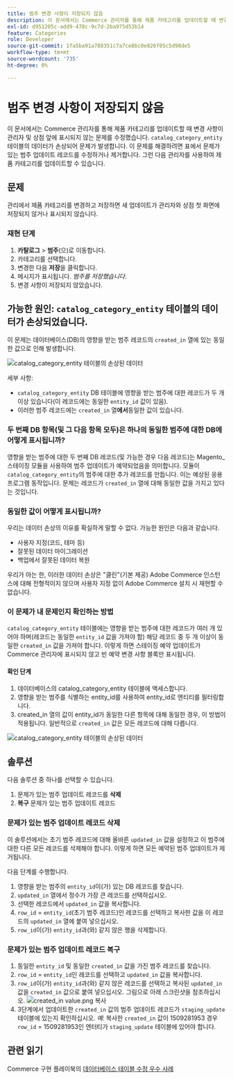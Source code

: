 ```yaml
---
title: 범주 변경 사항이 저장되지 않음
description: 이 문서에서는 Commerce 관리자를 통해 제품 카테고리를 업데이트할 때 변경 사항이 관리자 및 상점 앞에 표시되지 않는 문제를 수정했습니다. 문제는 'catalog_category_entity' 테이블의 데이터가 손상되어 발생합니다. 이 문제를 해결하려면 표에서 문제가 있는 범주 업데이트 레코드를 수정하거나 제거합니다. 그런 다음 관리자를 사용하여 제품 카테고리를 업데이트할 수 있습니다.
exl-id: d951205c-add9-478c-9c7d-2ba975d53b14
feature: Categories
role: Developer
source-git-commit: 1fa5ba91a788351c7a7ce8bc0e826f05c5d98de5
workflow-type: tm+mt
source-wordcount: '735'
ht-degree: 0%

---
```


# 범주 변경 사항이 저장되지 않음

이 문서에서는 Commerce 관리자를 통해 제품 카테고리를 업데이트할 때 변경 사항이 관리자 및 상점 앞에 표시되지 않는 문제를 수정했습니다. `catalog_category_entity` 테이블의 데이터가 손상되어 문제가 발생합니다. 이 문제를 해결하려면 표에서 문제가 있는 범주 업데이트 레코드를 수정하거나 제거합니다. 그런 다음 관리자를 사용하여 제품 카테고리를 업데이트할 수 있습니다.

## 문제

관리에서 제품 카테고리를 변경하고 저장하면 새 업데이트가 관리자와 상점 첫 화면에 저장되지 않거나 표시되지 않습니다.

### 재현 단계

1. **카탈로그** > **범주**(으)로 이동합니다.
1. 카테고리를 선택합니다.
1. 변경한 다음 **저장**&#x200B;을 클릭합니다.
1. 메시지가 표시됩니다. *범주를 저장했습니다*.
1. 변경 사항이 저장되지 않았습니다.

## 가능한 원인: `catalog_category_entity` 테이블의 데이터가 손상되었습니다.

이 문제는 데이터베이스(DB)의 영향을 받는 범주 레코드의 `created_in` 열에 있는 동일한 값으로 인해 발생합니다.

![catalog_category_entity 테이블의 손상된 데이터](assets/catalog_category_entity.png)

세부 사항:

* `catalog_category_entity` DB 테이블에 영향을 받는 범주에 대한 레코드가 두 개 이상 있습니다(이 레코드에는 동일한 `entity_id` 값이 있음).
* 이러한 범주 레코드에는 `created_in` 열&#x200B;**에서**&#x200B;동일한 값이 있습니다.

### 두 번째 DB 항목(및 그 다음 항목 모두)은 하나의 동일한 범주에 대한 DB에 어떻게 표시됩니까?

영향을 받는 범주에 대한 두 번째 DB 레코드(및 가능한 경우 다음 레코드)는 Magento\_스테이징 모듈을 사용하여 범주 업데이트가 예약되었음을 의미합니다. 모듈이 `catalog_category_entity`의 범주에 대한 추가 레코드를 만듭니다. 이는 예상된 응용 프로그램 동작입니다. 문제는 레코드가 `created_in` 열에 대해 동일한 값을 가지고 있다는 것입니다.

### 동일한 값이 어떻게 표시됩니까?

우리는 데이터 손상의 이유를 확실하게 말할 수 없다. 가능한 원인은 다음과 같습니다.

* 사용자 지정(코드, 테마 등)
* 잘못된 데이터 마이그레이션
* 백업에서 잘못된 데이터 복원

우리가 아는 한, 이러한 데이터 손상은 &quot;클린&quot;(기본 제공) Adobe Commerce 인스턴스에 대해 전형적이지 않으며 사용자 지정 없이 Adobe Commerce 설치 시 재현할 수 없습니다.

### 이 문제가 내 문제인지 확인하는 방법

`catalog_category_entity` 테이블에는 영향을 받는 범주에 대한 레코드가 여러 개 있어야 하며(레코드는 동일한 `entity_id` 값을 가져야 함) 해당 레코드 중 두 개 이상이 동일한 `created_in` 값을 가져야 합니다. 이렇게 하면 스테이징 예약 업데이트가 Commerce 관리자에 표시되지 않고 빈 예약 변경 사항 블록만 표시됩니다.

#### 확인 단계

1. 데이터베이스의 catalog\_category\_entity 테이블에 액세스합니다.
1. 영향을 받는 범주를 식별하는 entity\_id를 사용하여 entity\_id로 엔티티를 필터링합니다.
1. created\_in 열의 값이 entity\_id가 동일한 다른 항목에 대해 동일한 경우, 이 방법이 적용됩니다. 일반적으로 `created_in` 값은 모든 레코드에 대해 다릅니다.

![catalog_category_entity 테이블의 손상된 데이터](assets/catalog_category_entity.png)

## 솔루션

다음 솔루션 중 하나를 선택할 수 있습니다.

1. 문제가 있는 범주 업데이트 레코드를 **삭제**
1. **복구** 문제가 있는 범주 업데이트 레코드

### 문제가 있는 범주 업데이트 레코드 삭제

이 솔루션에서는 초기 범주 레코드에 대해 올바른 `updated_in` 값을 설정하고 이 범주에 대한 다른 모든 레코드를 삭제해야 합니다. 이렇게 하면 모든 예약된 범주 업데이트가 제거됩니다.

다음 단계를 수행합니다.

1. 영향을 받는 범주의 `entity_id`이(가) 있는 DB 레코드를 찾습니다.
1. `updated_in` 열에서 정수가 가장 큰 레코드를 선택하십시오.
1. 선택한 레코드에서 `updated_in` 값을 복사합니다.
1. `row_id` = `entity_id`(초기 범주 레코드)인 레코드를 선택하고 복사한 값을 이 레코드의 `updated_in` 열에 붙여 넣으십시오.
1. `row_id`이(가) `entity_id`과(와) 같지 않은 행을 삭제합니다.

### 문제가 있는 범주 업데이트 레코드 복구

1. 동일한 `entity_id` 및 동일한 `created_in` 값을 가진 범주 레코드를 찾습니다.
1. `row_id` = `entity_id`인 레코드를 선택하고 `updated_in` 값을 복사합니다.
1. `row_id`이(가) `entity_id`과(와) 같지 않은 레코드를 선택하고 복사된 `updated_in` 값을 `created_in` 값으로 붙여 넣으십시오. 그림으로 아래 스크린샷을 참조하십시오.    ![created_in value.png 복사](assets/copy_created-in_value.png)
1. 3단계에서 업데이트한 `created_in` 값의 범주 업데이트 레코드가 `staging_update` 테이블에 있는지 확인하십시오. *예:* 복사한 `created_in` 값이 1509281953 경우 `row_id` = 1509281953인 엔터티가 `staging_update` 테이블에 있어야 합니다.

## 관련 읽기

Commerce 구현 플레이북의 [데이터베이스 테이블 수정 우수 사례](https://experienceleague.adobe.com/en/docs/commerce-operations/implementation-playbook/best-practices/development/modifying-core-and-third-party-tables#why-adobe-recommends-avoiding-modifications)
